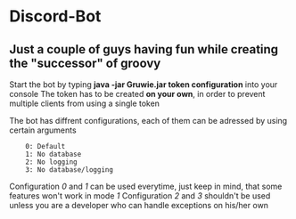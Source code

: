 # Discord-Bot

## Just a couple of guys having fun while creating the "successor" of groovy


Start the bot by typing **java -jar Gruwie.jar token configuration** into your console
The token has to be created **on your own**, in order to prevent multiple clients from using a single token


The bot has diffrent configurations, each of them can be adressed by using certain arguments

		0: Default
		1: No database
		2: No logging
		3: No database/logging
		
Configuration *0* and *1* can be used everytime, just keep in mind, that some features won't work in mode *1*
Configuration *2* and *3* shouldn't be used unless you are a developer who can handle exceptions on his/her own
